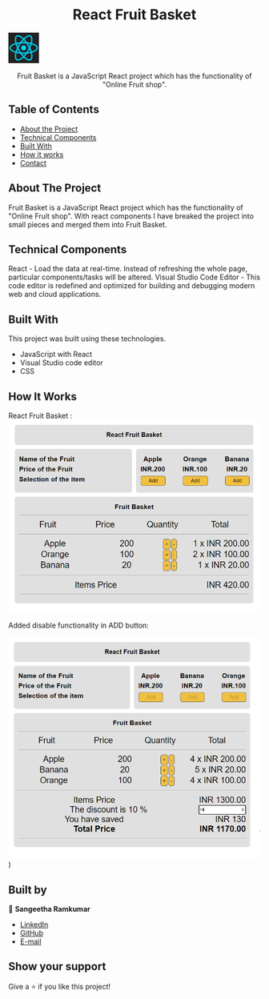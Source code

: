  <h1 align="center"> React Fruit Basket  </h1>
  <p align="center">
  
  <img width="61" alt="React" src="https://github.com/Sangi19/TO-DO-List/blob/main/Images/React.png"> &emsp;
   </p>

  <p align="center">
    Fruit Basket is a JavaScript React project which has the functionality of "Online Fruit shop". <br />
    </p>
</p>

<!-- TABLE OF CONTENTS -->

## Table of Contents

- [About the Project](#about-the-project)
- [Technical Components](#techincal-components)
- [Built With](#built-with)
- [How it works](#How-it-works)
- [Contact](#Authors)


## About The Project
Fruit Basket is a JavaScript React project which has the functionality of "Online Fruit shop". With react components I have breaked the project into small pieces and merged them into Fruit Basket.<br />
    
## Technical Components

React - Load the data at real-time. Instead of refreshing the whole page, particular components/tasks will be altered.
Visual Studio Code Editor - This code editor is redefined and optimized for building and debugging modern web and cloud applications.

## Built With

This project was built using these technologies.

- JavaScript with React
- Visual Studio code editor 
- CSS

<!-- HOW IT WORKS -->

## How It Works
 React Fruit Basket : <br>
![React Fruit Basket  - Base](https://github.com/Sangi19/fruit-basket/blob/master/Images/basic.PNG)

Added disable functionality in ADD button:

![React Fruit Basket  - disabled ADD button with discount price](https://github.com/Sangi19/fruit-basket/blob/master/Images/snip.PNG))


## Built by

👤 **Sangeetha Ramkumar**

- [LinkedIn](https://www.linkedin.com/in/sangeetharamkumar)
- [GitHub](https://github.com/Sangi19)
- [E-mail](sangiammu1020@gmail.com)

<!-- ACKNOWLEDGEMENTS -->

## Show your support

Give a ⭐️ if you like this project!
